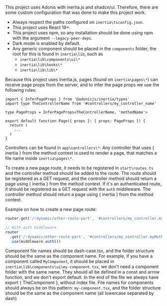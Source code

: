 This project uses Adonis with inertia.js and shadcn/ui. Therefore, there are some custom configuration that was done to make this project work.

- Always respect the paths configured on `inertia\tsconfig.json`.
- This project uses React 19+.
- This project uses npm, so any installation should be done using npm with the argument `--legacy-peer-deps`.
- Dark mode is enabled by default.
- Any generic component should be placed in the `components` folder, the root for this is found in `inertia\lib`, such as
  - `inertia\lib\components\ui\*`
  - `inertia\lib\hooks\*`
  - `inertia\lib\lib\*`

Because this project uses Inertia.js, pages (found on `inertia\pages\*`) can receive page props from the server, and to infer the page props we use the following rules:

```
import { InferPageProps } from '@adonisjs/inertia/types'
import type TheControllerName from '#controllers/my_controller_name'

type PageProps = InferPageProps<TheControllerName, 'methodName'>

export default function Page({ props }: { props: PageProps }) {
  return (
    ...
  )
}
```

Controllers can be found in `app\controllers\*`. Any controller that uses { inertia } from the method context is used to render a page, that matches a file name inside `inertia\pages\*`.

To create a new page route, it needs to be registered in `start\routes.ts` and the controller method should be added to the route. The route should be registered as a GET request, and the controller method should return a page using { inertia } from the method context. If it's an authenticated route, it should be registered as a GET request with the `auth` middleware. The controller method should return a page using { inertia } from the method context.

Example on how to create a new page route:

```ts
router.get('/:dynamic/other-route-part', '#controllers/my_controller.myMethod')

// With auth middleware
router
  .get('/:dynamic/other-route-part', '#controllers/my_controller.myMethod')
  .use(middleware.auth())
```

Component file names should be dash-case.tsx, and the folder structure should be the same as the component name. For example, if you have a component called `MyComponent`, it should be placed in `inertia\lib\components\ui\my-component.tsx`, we don't need a component folder with the same name. They should all be defined in a const and arrow function, and we don't export default. In the end of the file we always have export { TheComponent }, without index file. File names for components should always be on this pattern: `my-component.tsx`, and the folder structure should be the same as the component name (all lowercase separated by dash)

